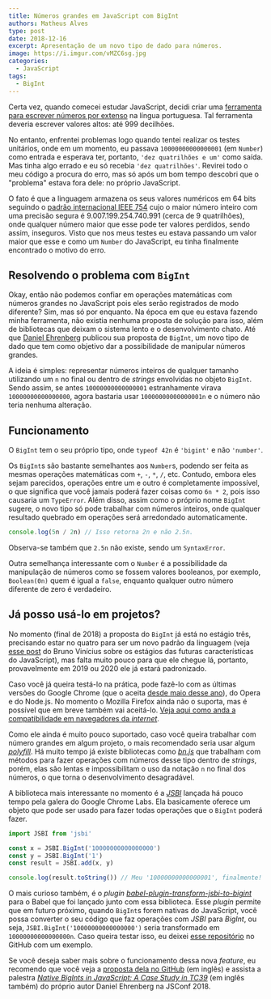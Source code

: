 ```yaml
---
title: Números grandes em JavaScript com BigInt
authors: Matheus Alves
type: post
date: 2018-12-16
excerpt: Apresentação de um novo tipo de dado para números.
image: https://i.imgur.com/vMZC6sg.jpg
categories:
  - JavaScript
tags:
  - BigInt
---
```


Certa vez, quando comecei estudar JavaScript, decidi criar uma [ferramenta para escrever números por extenso](https://github.com/theuves/extenso.js) na língua portuguesa. Tal ferramenta deveria escrever valores altos: até 999 decilhões.

No entanto, enfrentei problemas logo quando tentei realizar os testes unitários, onde em um momento, eu passava `10000000000000001` (em `Number`) como entrada e esperava ter, portanto, `'dez quatrilhões e um'` como saída. Mas tinha algo errado e eu só recebia `'dez quatrilhões'`. Revirei todo o meu código a procura do erro, mas só após um bom tempo descobri que o "problema" estava fora dele: no próprio JavaScript.

O fato é que a linguagem armazena os seus valores numéricos em 64 bits seguindo o [padrão internacional IEEE 754](https://www.youtube.com/watch?v=PDgT0T0Yodo) cujo o maior número inteiro com uma precisão segura é 9.007.199.254.740.991 (cerca de 9 quatrilhões), onde qualquer número maior que esse pode ter valores perdidos, sendo assim, inseguros. Visto que nos meus testes eu estava passando um valor maior que esse e como um `Number` do JavaScript, eu tinha finalmente encontrado o motivo do erro.

## Resolvendo o problema com `BigInt`

Okay, então não podemos confiar em operações matemáticas com números grandes no JavaScript pois eles serão registrados de modo diferente? Sim, mas só por enquanto. Na época em que eu estava fazendo minha ferramenta, não existia nenhuma proposta de solução para isso, além de bibliotecas que deixam o sistema lento e o desenvolvimento chato. Até que [Daniel Ehrenberg](https://twitter.com/littledan) publicou sua proposta de `BigInt`, um novo tipo de dado que tem como objetivo dar a possibilidade de manipular números grandes.

A ideia é simples: representar números inteiros de qualquer tamanho utilizando um `n` no final ou dentro de *strings* envolvidas no objeto `BigInt`. Sendo assim, se antes `10000000000000001` estranhamente virava  `10000000000000000`, agora bastaria usar `10000000000000001n` e o número não teria nenhuma alteração.

##  Funcionamento

O `BigInt` tem o seu próprio tipo, onde `typeof 42n` é `'bigint'` e não `'number'`. 

Os `BigInt`s são bastante semelhantes aos `Number`s, podendo ser feita as mesmas operações matemáticas com `+`, `-`, `*`, `/`, etc. Contudo, embora eles sejam parecidos, operações entre um e outro é completamente impossível, o que significa que você jamais poderá fazer coisas como `6n * 2`, pois isso causaria um `TypeError`. Além disso, assim como o próprio nome `BigInt` sugere, o novo tipo só pode trabalhar com números inteiros, onde qualquer resultado quebrado em operações será arredondado automaticamente.

```js
console.log(5n / 2n) // Isso retorna 2n e não 2.5n.
```

Observa-se também que `2.5n` não existe, sendo um `SyntaxError`.

Outra  semelhança interessante com o `Number` é a possibilidade da manipulação de números como se fossem valores booleanos, por exemplo, `Boolean(0n)` quem é igual a `false`, enquanto qualquer outro número diferente de zero é verdadeiro.

## Já posso usá-lo em projetos?

No momento (final de 2018) a proposta do `BigInt` já está no estágio três, precisando estar no quatro para ser um novo padrão da linguagem (veja [esse post](https://medium.com/@brunovincius/processo-de-adi%C3%A7%C3%A3o-de-novas-features-do-js-5c2e086cab8f) do Bruno Vinícius sobre os estágios das futuras características do JavaScript), mas falta muito pouco para que ele chegue lá, portanto, provavelmente em 2019 ou 2020 ele já estará padronizado.

Caso você já queira testá-lo na prática, pode fazê-lo com as últimas versões do Google Chrome (que o aceita [desde maio desse ano](https://developers.google.com/web/updates/2018/05/nic67)), do Opera e do Node.js. No momento o Mozilla Firefox ainda não o suporta, mas é possível que em breve também vai aceitá-lo. [Veja aqui como anda a compatibilidade em navegadores da *internet*](https://caniuse.com/#feat=bigint).

Como ele ainda é muito pouco suportado, caso você queira trabalhar com número grandes em algum projeto, o mais recomendado seria usar algum [*polyfill*](https://pt.stackoverflow.com/questions/194857/o-que-%C3%A9-polyfill). Há muito tempo já existe bibliotecas como [*bn.js*](https://www.npmjs.com/package/bn.js) que trabalham com métodos para fazer operações com números desse tipo dentro de *strings*, porém, elas são lentas e impossibilitam o uso da notação `n` no final dos números, o que torna o desenvolvimento desagradável.

A biblioteca mais interessante no momento é a [*JSBI*](https://www.npmjs.com/package/jsbi) lançada há pouco tempo pela galera do Google Chrome Labs. Ela basicamente oferece um objeto que pode ser usado para fazer todas operações que o `BigInt` poderá fazer.

```js
import JSBI from 'jsbi'

const x = JSBI.BigInt('10000000000000000')
const y = JSBI.BigInt('1')
const result = JSBI.add(x, y)

console.log(result.toString()) // Meu '10000000000000001', finalmente!
```

O mais curioso também, é o *plugin* [*babel-plugin-transform-jsbi-to-bigint*](https://www.npmjs.com/package/babel-plugin-transform-jsbi-to-bigint) para o Babel que foi lançado junto com essa biblioteca. Esse *plugin* permite que em futuro próximo, quando `BigInt`s forem nativas do JavaScript, você possa converter o seu código que faz operações com *JSBI* para *BigInt*, ou seja, `JSBI.BigInt('10000000000000000')` seria transformado em `10000000000000000n`. Caso queira testar isso, eu deixei [esse repositório](https://github.com/theuves-demos/jsbi-to-bigint) no GitHub com um exemplo.

Se você deseja saber mais sobre o funcionamento dessa nova *feature*, eu recomendo que você veja a [proposta dela no GitHub](https://github.com/tc39/proposal-bigint) (em inglês) e assista a palestra [*Native BigInts in JavaScript: A Case Study in TC39*](https://www.youtube.com/watch?v=RiU5OzMZ7z8) (em inglês também) do próprio autor Daniel Ehrenberg na JSConf 2018.
